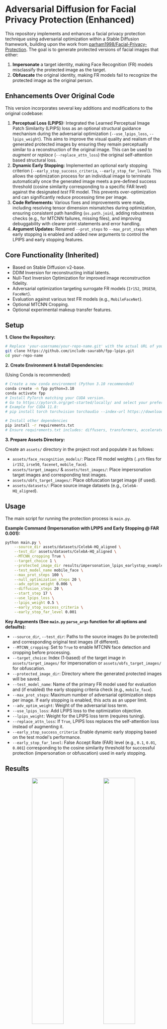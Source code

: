 

# Adversarial Diffusion for Facial Privacy Protection (Enhanced)

This repository implements and enhances a facial privacy protection technique using adversarial optimization within a Stable Diffusion framework, building upon the work from [parham1998/Facial-Privacy-Protection](https://github.com/parham1998/Facial-Privacy-Protection). The goal is to generate protected versions of facial images that either:

1.  **Impersonate** a target identity, making Face Recognition (FR) models misclassify the protected image as the target.
2.  **Obfuscate** the original identity, making FR models fail to recognize the protected image as the original person.

## Enhancements Over Original Code

This version incorporates several key additions and modifications to the original codebase:

1.  **Perceptual Loss (LPIPS):** Integrated the Learned Perceptual Image Patch Similarity (LPIPS) loss as an optional structural guidance mechanism during the adversarial optimization (`--use_lpips_loss`, `--lpips_weight`). This aims to improve the visual quality and realism of the generated protected images by ensuring they remain perceptually similar to a reconstruction of the original image. This can be used to *augment* or *replace* (`--replace_attn_loss`) the original self-attention based structural loss.
2.  **Dynamic Early Stopping:** Implemented an optional early stopping criterion (`--early_stop_success_criteria`, `--early_stop_far_level`). This allows the optimization process for an individual image to terminate automatically once the generated image meets a pre-defined success threshold (cosine similarity corresponding to a specific FAR level) against the designated *test* FR model. This prevents over-optimization and can significantly reduce processing time per image.
3.  **Code Refinements:** Various fixes and improvements were made, including resolving tensor dimension mismatches during optimization, ensuring consistent path handling (`os.path.join`), adding robustness checks (e.g., for MTCNN failures, missing files), and improving debuggability with clearer print statements and error handling.
4.  **Argument Updates:** Renamed `--prot_steps` to `--max_prot_steps` when early stopping is enabled and added new arguments to control the LPIPS and early stopping features.

## Core Functionality (Inherited)

*   Based on Stable Diffusion v2-base.
*   DDIM Inversion for reconstructing initial latents.
*   Null-Text Inversion Optimization for improved image reconstruction fidelity.
*   Adversarial optimization targeting surrogate FR models (`Ir152`, `IRSE50`, `FaceNet`).
*   Evaluation against various test FR models (e.g., `MobileFaceNet`).
*   Optional MTCNN Cropping.
*   Optional experimental makeup transfer features.

## Setup

**1. Clone the Repository:**

```bash
# Replace 'your-username/your-repo-name.git' with the actual URL of your repository
git clone https://github.com/include-saurabh/fpp-lpips.git
cd your-repo-name
```

**2. Create Environment & Install Dependencies:**

(Using Conda is recommended)

```bash
# Create a new conda environment (Python 3.10 recommended)
conda create -n fpp python=3.10
conda activate fpp
# Install PyTorch matching your CUDA version.
# Go to https://pytorch.org/get-started/locally/ and select your preferences.
# Example for CUDA 11.8:
# pip install torch torchvision torchaudio --index-url https://download.pytorch.org/whl/cu118

# Install other dependencies
pip install -r requirements.txt
# Ensure requirements.txt includes: diffusers, transformers, accelerate, numpy, opencv-python, Pillow, tqdm, lpips, facenet-pytorch, scikit-image, clip-openai
```

**3. Prepare Assets Directory:**

Create an `assets/` directory in the project root and populate it as follows:

*   `assets/face_recognition_models/`: Place FR model weights (`.pth` files for `ir152`, `irse50`, `facenet`, `mobile_face`).
*   `assets/target_images/` & `assets/test_images/`: Place impersonation target images and corresponding test images.
*   `assets/obfs_target_images/`: Place obfuscation target image (if used).
*   `assets/datasets/`: Place source image datasets (e.g., `CelebA-HQ_aligned`).

## Usage

The main script for running the protection process is `main.py`.

**Example Command (Impersonation with LPIPS and Early Stopping @ FAR 0.001):**

```bash
python main.py \
    --source_dir assets/datasets/CelebA-HQ_aligned \
    --test_dir assets/datasets/CelebA-HQ_aligned \
    --MTCNN_cropping True \
    --target_choice 1 \
    --protected_image_dir results/impersonation_lpips_earlystop_example \
    --test_model_name mobile_face \
    --max_prot_steps 100 \
    --null_optimization_steps 20 \
    --adv_optim_weight 0.006 \
    --diffusion_steps 20 \
    --start_step 17 \
    --use_lpips_loss \
    --lpips_weight 0.5 \
    --early_stop_success_criteria \
    --early_stop_far_level 0.001
```

**Key Arguments (See `main.py` `parse_args` function for all options and defaults):**

*   `--source_dir`, `--test_dir`: Paths to the source images (to be protected) and corresponding original test images (if different).
*   `--MTCNN_cropping`: Set to `True` to enable MTCNN face detection and cropping before processing.
*   `--target_choice`: Index (1-based) of the target image in `assets/target_images/` for impersonation or `assets/obfs_target_images/` for obfuscation.
*   `--protected_image_dir`: Directory where the generated protected images will be saved.
*   `--test_model_name`: Name of the primary FR model used for evaluation and (if enabled) the early stopping criteria check (e.g., `mobile_face`).
*   `--max_prot_steps`: Maximum number of adversarial optimization steps per image. If early stopping is enabled, this acts as an upper limit.
*   `--adv_optim_weight`: Weight of the adversarial loss term.
*   `--use_lpips_loss`: Add LPIPS loss to the optimization objective.
*   `--lpips_weight`: Weight for the LPIPS loss term (requires tuning).
*   `--replace_attn_loss`: If `True`, LPIPS loss replaces the self-attention loss instead of augmenting it.
*   `--early_stop_success_criteria`: Enable dynamic early stopping based on the test model's performance.
*   `--early_stop_far_level`: False Accept Rate (FAR) level (e.g., `0.1`, `0.01`, `0.001`) corresponding to the cosine similarity threshold for successful protection (impersonation or obfuscation) used in early stopping.

## Results

<p align="center">
  <img src="https://github.com/user-attachments/assets/f38c7096-8eb8-43c6-9b8b-7a21420c4df8/967f18aa-fc83-4ee3-a84f-0108936a3168" width="45%" />
  <img src="https://github.com/user-attachments/assets/252ed1e0-05e1-4a6d-9b10-f445da5618c8/4a46d6ac-cc91-4721-8075-4e7d4e847663" width="45%" />
</p>



## Acknowledgements

*   This code significantly builds upon and enhances the implementation found at [parham1998/Facial-Privacy-Protection](https://github.com/parham1998/Facial-Privacy-Protection). Our sincere thanks to the original author.
*   This work leverages concepts, architectures, and tools from the following outstanding projects and libraries:
    *   [Stable Diffusion](https://github.com/CompVis/stable-diffusion)
    *   [Hugging Face Diffusers](https://github.com/huggingface/diffusers)
    *   [Null-Text Inversion](https://null-text-inversion.github.io/)
    *   [InsightFace](https://github.com/deepinsight/insightface) (for FR models like Ir152, IRSE50)
    *   [LPIPS (Learned Perceptual Image Patch Similarity)](https://github.com/richzhang/PerceptualSimilarity)
    *   [Facenet-PyTorch](https://github.com/timesler/facenet-pytorch)
    *   [CLIP (Contrastive Language–Image Pre-training)](https://github.com/openai/CLIP)
```
